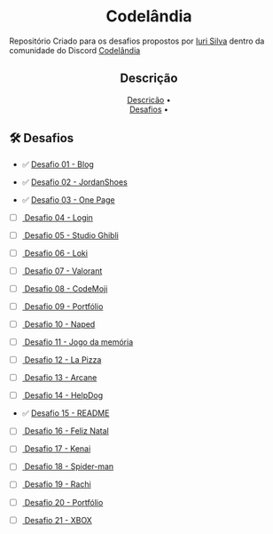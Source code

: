 <h1 align="center">Codelândia</h1>



Repositório Criado para os desafios propostos por <a href="https://github.com/iuricode">Iuri Silva</a> dentro da comunidade do Discord <a href="https://discord.com/invite/QevDJqCzaY">Codelândia</a> 

<h2 align="center">Descrição</h2><a name="descricao"></a>

<p align="center">
    <a href="#descricao">Descricão</a> •
    <br/>
    <a href="#desafios">Desafios</a> •
</p>
<h2><a name="desafios">🛠️ Desafios</a></h2>

- :white_check_mark: <a href="https://github.com/carlosvinicius-ai/projetos-youtube/tree/master/CODELANDIA/desafio-01-Blog">Desafio 01 - Blog</a>

- :white_check_mark: <a href="https://github.com/carlosvinicius-ai/projetos-youtube/tree/master/CODELANDIA/desafio-02-JordanShoes">  Desafio 02 - JordanShoes</a>

- :white_check_mark: <a href="https://github.com/carlosvinicius-ai/projetos-youtube/tree/master/CODELANDIA/desafio-03-OnePage">  Desafio 03 - One Page</a>

- [ ] <a href="#">  Desafio 04 - Login</a>

- [ ] <a href="#">  Desafio 05 - Studio Ghibli</a>

- [ ] <a href="#">  Desafio 06 - Loki</a>

- [ ] <a href="#">  Desafio 07 - Valorant</a>

- [ ] <a href="#">  Desafio 08 - CodeMoji</a>

- [ ] <a href="#">  Desafio 09 - Portfólio</a>

- [ ] <a href="#">  Desafio 10 - Naped</a>

- [ ] <a href="#">  Desafio 11 - Jogo da memória</a>

- [ ] <a href="#">  Desafio 12 - La Pizza</a>

- [ ] <a href="#">  Desafio 13 - Arcane</a>

- [ ] <a href="#">  Desafio 14 - HelpDog</a>

- :white_check_mark: <a href="https://github.com/carlosvinicius-ai">  Desafio 15 - README</a>

- [ ] <a href="#">  Desafio 16 - Feliz Natal</a>

- [ ] <a href="#">  Desafio 17 - Kenai</a>

- [ ] <a href="#">  Desafio 18 - Spider-man</a>

- [ ] <a href="#">  Desafio 19 - Rachi</a>

- [ ] <a href="#">  Desafio 20 - Portfólio</a>

- [ ] <a href="#">  Desafio 21 - XBOX</a>

  